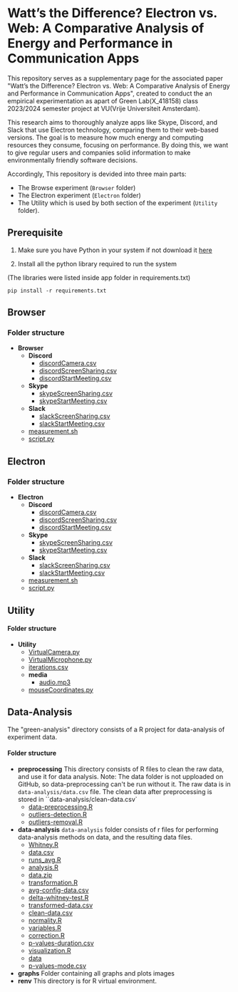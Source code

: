 # Watt’s the Difference? Electron vs. Web: A Comparative Analysis of Energy and Performance in Communication Apps

This repository serves as a supplementary page for the associated paper "Watt’s the Difference? Electron vs. Web: A Comparative Analysis of Energy and Performance in Communication Apps", created to conduct the an empirical experimentation as apart of Green Lab(X_418158) class 2023/2024 semester project at VU(Vrije Universiteit Amsterdam).

This research aims to thoroughly analyze apps like Skype, Discord, and Slack that use Electron technology, comparing them to their web-based versions. The goal is to measure how much energy and computing resources they consume, focusing on performance. By doing this, we want to give regular users and companies solid information to make environmentally friendly software decisions.

Accordingly, This repository is devided into three main parts: 
- The Browse experiment (`Browser` folder) 
- The Electron experiment (`Electron` folder)
- The Utility which is used by both section of the experiment (`Utility` folder).

## Prerequisite

1. Make sure you have Python in your system if not download it [here](https://www.python.org/downloads/)

2. Install all the python library required to run the system

(The libraries were listed inside app folder in requirements.txt)

```pip install -r requirements.txt```

## Browser

### Folder structure
   - __Browser__
     - __Discord__
       - [discordCamera.csv](Browser/Discord/discordCamera.csv)
       - [discordScreenSharing.csv](Browser/Discord/discordScreenSharing.csv)
       - [discordStartMeeting.csv](Browser/Discord/discordStartMeeting.csv)
     - __Skype__
       - [skypeScreenSharing.csv](Browser/Skype/skypeScreenSharing.csv)
       - [skypeStartMeeting.csv](Browser/Skype/skypeStartMeeting.csv)
     - __Slack__
       - [slackScreenSharing.csv](Browser/Slack/slackScreenSharing.csv)
       - [slackStartMeeting.csv](Browser/Slack/slackStartMeeting.csv)
     - [measurement.sh](Browser/measurement.sh)
     - [script.py](Browser/script.py)

## Electron
### Folder structure
   - __Electron__
     - __Discord__
       - [discordCamera.csv](Electron/Discord/discordCamera.csv)
       - [discordScreenSharing.csv](Electron/Discord/discordScreenSharing.csv)
       - [discordStartMeeting.csv](Electron/Discord/discordStartMeeting.csv)
     - __Skype__
       - [skypeScreenSharing.csv](Electron/Skype/skypeScreenSharing.csv)
       - [skypeStartMeeting.csv](Electron/Skype/skypeStartMeeting.csv)
     - __Slack__
       - [slackScreenSharing.csv](Electron/Slack/slackScreenSharing.csv)
       - [slackStartMeeting.csv](Electron/Slack/slackStartMeeting.csv)
     - [measurement.sh](Electron/measurement.sh)
     - [script.py](Electron/script.py)

## Utility
#### Folder structure
   - __Utility__
     - [VirtualCamera.py](Utility/VirtualCamera.py)
     - [VirtualMicrophone.py](Utility/VirtualMicrophone.py)
     - [iterations.csv](Utility/iterations.csv)
     - __media__
       - [audio.mp3](Utility/media/audio.mp3)
     - [mouseCoordinates.py](Utility/mouseCoordinates.py)



## Data-Analysis
The "green-analysis" directory consists of a R project for data-analysis of experiment data.

#### Folder structure
  - __preprocessing__
  This directory consists of R files to clean the raw data, and use it for data analysis.
  Note: The data folder is not upploaded on GitHub, so data-preprocessing can't be run without it. The raw data is in `data-analysis/data.csv` file. The clean data after preprocessing is stored in ``data-analysis/clean-data.csv`
    - [data-preprocessing.R](green-analysis/preprocessing/data-preprocessing.R)
    - [outliers-detection.R](green-analysis/preprocessing/outliers-detection.R)
    - [outliers-removal.R](Utility/outliers-removal.R)
  - __data-analysis__
    `data-analysis` folder consists of r files for performing data-analysis methods on data, and the resulting data files.
    - [Whitney.R](green-analysis/data-analysis/Whitney.R)
    - [data.csv](green-analysis/data-analysis/data.csv)
    - [runs_avg.R](green-analysis/data-analysis/runs_avg.R)
    - [analysis.R](green-analysis/data-analysis/analysis.R)
    - [data.zip](green-analysis/data-analysis/data.zip)
    - [transformation.R](green-analysis/data-analysis/transformation.R)
    - [avg-config-data.csv](green-analysis/data-analysis/avg-config-data.csv)
    - [delta-whitney-test.R](green-analysis/data-analysis/delta-whitney-test.R)
    - [transformed-data.csv](green-analysis/data-analysis/transformed-data.csv)
    - [clean-data.csv](green-analysis/data-analysis/clean-data.csv)
    - [normality.R](green-analysis/data-analysis/normality.R)
    - [variables.R](green-analysis/data-analysis/variables.R)
    - [correction.R](green-analysis/data-analysis/correction.R)
    - [p-values-duration.csv](green-analysis/data-analysis/p-values-duration.csv)
    - [visualization.R](green-analysis/data-analysis/visualization.R)
    - [data](green-analysis/data-analysis/data)
    - [p-values-mode.csv](green-analysis/data-analysis/p-values-mode.csv)
  - __graphs__
    Folder containing all graphs and plots images
  - __renv__
    This directory is for R virtual environment.

